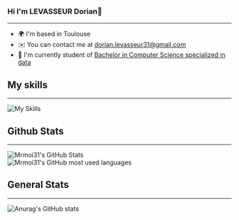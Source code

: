 <!--
**CaptainBoulbi/CaptainBoulbi** is a ✨ _special_ ✨ repository because its `README.md` (this file) appears on your GitHub profile.

Here are some ideas to get you started:

- 🔭 I’m currently working on ...
- 🌱 I’m currently learning ...
- 👯 I’m looking to collaborate on ...
- 🤔 I’m looking for help with ...
- 💬 Ask me about ...
- 📫 How to reach me: ...
- 😄 Pronouns: ...
- ⚡ Fun fact: ...
-->


### Hi I'm LEVASSEUR Dorian👋
---

* 🌍  I'm based in Toulouse
* ✉️  You can contact me at [dorian.levasseur31@gmail.com](mailto:dorian.levasseur31@gmail.com)
* 🚀  I'm currently student of [Bachelor in Computer Science specialized in data](https://www.univ-tlse3.fr/but-specialite-informatique)

## My skills
---

![My Skills](https://skillicons.dev/icons?i=html,java,css,c,py)

## Github Stats
---

  <img src="https://github-readme-stats.vercel.app/api?username=Mrmoi31&theme=great-gatsby&show_icons=true" alt="Mrmoi31's GitHub Stats" />
  <br>
  <img src="https://github-readme-stats.vercel.app/api/top-langs/?username=Mrmoi31&theme=great-gatsby&langs_count=64" alt="Mrmoi31's GitHub most used languages"/>

## General Stats
---

![Anurag's GitHub stats](https://github-readme-stats.vercel.app/api?username=anuraghazra&show_icons=true&theme=radical)
